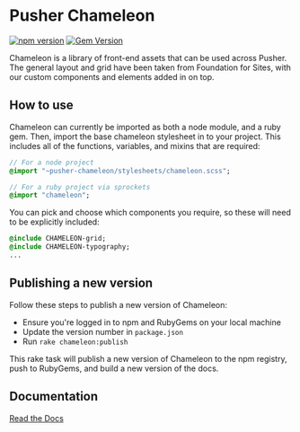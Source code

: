 # Pusher Chameleon

[![npm version](https://badge.fury.io/js/pusher-chameleon.svg)](https://badge.fury.io/js/pusher-chameleon) [![Gem Version](https://badge.fury.io/rb/pusher-chameleon.svg)](https://badge.fury.io/rb/pusher-chameleon)

Chameleon is a library of front-end assets that can be used across Pusher. The general layout and grid have been taken from Foundation for Sites, with our custom components and elements added in on top.

## How to use

Chameleon can currently be imported as both a node module, and a ruby gem. Then, import the base chameleon stylesheet in to your project. This includes all of the functions, variables, and mixins that are required:

```sass
// For a node project
@import "~pusher-chameleon/stylesheets/chameleon.scss";

// For a ruby project via sprockets
@import "chameleon";
```

You can pick and choose which components you require, so these will need to be explicitly included:

```sass
@include CHAMELEON-grid;
@include CHAMELEON-typography;
...
```


## Publishing a new version

Follow these steps to publish a new version of Chameleon:

- Ensure you're logged in to npm and RubyGems on your local machine
- Update the version number in `package.json`
- Run `rake chameleon:publish`

This rake task will publish a new version of Chameleon to the npm registry, push to RubyGems, and build a new version of the docs.

## Documentation

[Read the Docs](https://pusher.github.io/chameleon)